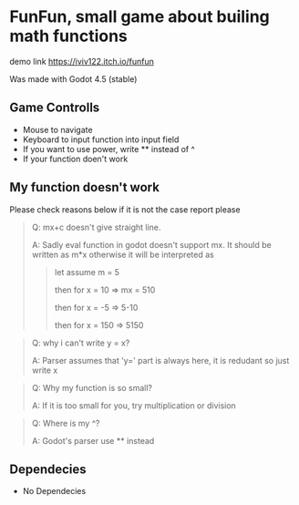 # FunFun, small game about builing math functions
demo link https://iviv122.itch.io/funfun

Was made with Godot 4.5 (stable)

## Game Controlls

- Mouse to navigate 
- Keyboard to input function into input field
- If you want to use power, write ** instead of ^
- If your function doen't work 

## My function doesn't work
Please check reasons below if it is not the case report please

> Q: mx+c doesn't give straight line.
>
> A: Sadly eval function in godot doesn't support mx. It should be written as m*x otherwise it will be interpreted as
>
>> let assume m = 5
>>
>> then for x = 10 => mx = 510
>>
>> then for x = -5 => 5-10 
>>
>> then for x = 150 => 5150

> Q: why i can't write y = x? 
>
> A: Parser assumes that 'y=' part is always here, it is redudant so just write x  

> Q: Why my function is so small? 
>
> A: If it is too small for you, try multiplication or division

> Q: Where is my ^?
>
> A: Godot's parser use ** instead

## Dependecies
- No Dependecies 

